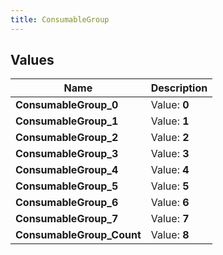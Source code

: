 ```yaml
---
title: ConsumableGroup
---
```


## Values
| Name | Description |
| ---- | ----------- |
| **ConsumableGroup_0** | Value: **0** |
| **ConsumableGroup_1** | Value: **1** |
| **ConsumableGroup_2** | Value: **2** |
| **ConsumableGroup_3** | Value: **3** |
| **ConsumableGroup_4** | Value: **4** |
| **ConsumableGroup_5** | Value: **5** |
| **ConsumableGroup_6** | Value: **6** |
| **ConsumableGroup_7** | Value: **7** |
| **ConsumableGroup_Count** | Value: **8** |

